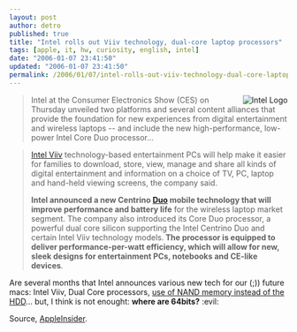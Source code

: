 ```yaml
---
layout: post
author: detro
published: true
title: "Intel rolls out Viiv technology, dual-core laptop processors"
tags: [apple, it, hw, curiosity, english, intel]
date: "2006-01-07 23:41:50"
updated: "2006-01-07 23:41:50"
permalink: /2006/01/07/intel-rolls-out-viiv-technology-dual-core-laptop-processors/
---
```


<img align="right" src="http://www.intel.com/sites/nav/pix/logo.gif" alt="Intel Logo" />
<blockquote>Intel at the Consumer Electronics Show (CES) on Thursday unveiled two platforms and several content alliances that provide the foundation for new experiences from digital entertainment and wireless laptops -- and include the new high-performance, low-power Intel Core Duo processor...</blockquote>

<blockquote><a target="_new" href="http://www.intel.com/products/viiv/index.htm">Intel Viiv</a> technology-based entertainment PCs will help make it easier for families to download, store, view, manage and share all kinds of digital entertainment and information on a choice of TV, PC, laptop and hand-held viewing screens, the company said.

<strong>Intel announced a new Centrino <a href="http://www.detronizator.org/2005/12/30/intel-new-core-and-new-slogan/">Duo</a> mobile technology that will improve performance and battery life</strong> for the wireless laptop market segment. The company also introduced its Core Duo processor, a powerful dual core silicon supporting the Intel Centrino Duo and certain Intel Viiv technology models.<strong> The processor is equipped to deliver performance-per-watt efficiency, which will allow for new, sleek designs for entertainment PCs, notebooks and CE-like devices</strong>.</blockquote>

Are several months that Intel announces various new tech for our (;)) future macs: Intel Viiv, Dual Core processors, <a href="http://www.detronizator.org/2006/01/07/new-apple-laptop-to-feature-intel-robson-cache-technology/">use of NAND memory instead of the HDD</a>... but, I think is not enought: <strong><span style="font-size: 14px">where are 64bits?</span></strong> :evil:

Source, <a href="http://www.appleinsider.com/article.php?id=1444">AppleInsider</a>.
